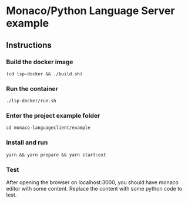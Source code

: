 # Monaco/Python Language Server example
## Instructions

### Build the docker image
```
(cd lsp-docker && ./build.sh)
```

### Run the container
```
./lsp-docker/run.sh
```

### Enter the project example folder
```
cd monaco-languageclient/example
```

### Install and run
```
yarn && yarn prepare && yarn start:ext
```

### Test
After opening the browser on localhost:3000, you should have monaco editor with some content. Replace the content with some python code to test.
